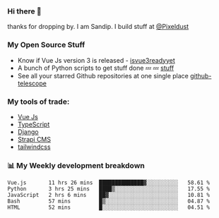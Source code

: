 ### Hi there 👋

thanks for dropping by.
I am Sandip. I build stuff at [@Pixeldust](github.com/pixeldust-in/)

###  **My Open Source Stuff**

 - Know if Vue Js version 3 is released -  [isvue3readyyet](https://github.com/sandiprb/isvue3readyyet)
 - A bunch of Python scripts to get stuff done 💤 💤 [stuff](https://github.com/sandiprb/stuff)
 - See all your starred Github repositories at one single place [github-telescope](https://github.com/sandiprb/github-telescope)



###  **My tools of trade:**
 - [Vue Js](https://github.com/vuejs/vue/)
 - [TypeScript](https://github.com/microsoft/TypeScript)
 - [Django](github.com/django/django)
 - [Strapi CMS](github.com/strapi/strapi)
 - [tailwindcss](https://github.com/tailwindlabs/tailwindcss)


###  📊 **My Weekly development breakdown**
<!--START_SECTION:waka-->
```text
Vue.js       11 hrs 26 mins  ██████████████▓░░░░░░░░░░   58.61 % 
Python       3 hrs 25 mins   ████▒░░░░░░░░░░░░░░░░░░░░   17.55 % 
JavaScript   2 hrs 6 mins    ██▓░░░░░░░░░░░░░░░░░░░░░░   10.81 % 
Bash         57 mins         █▒░░░░░░░░░░░░░░░░░░░░░░░   04.87 % 
HTML         52 mins         █░░░░░░░░░░░░░░░░░░░░░░░░   04.51 % 
```
<!--END_SECTION:waka-->
